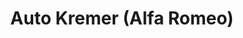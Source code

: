 ---
title: "Auto Kremer (Alfa Romeo)"
url: /bonn/auto-kremer-alfa-romeo-buchenweg/
shop: Autowerkstatt
---